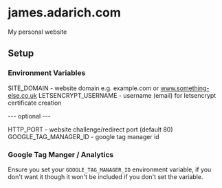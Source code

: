 # james.adarich.com
My personal website

## Setup

### Environment Variables

SITE_DOMAIN - website domain e.g. example.com or www.something-else.co.uk
LETSENCRYPT_USERNAME - username (email) for letsencrypt certificate creation

--- optional ---

HTTP_PORT - website challenge/redirect port (default 80)
GOOGLE_TAG_MANAGER_ID - google tag manager id

### Google Tag Manger / Analytics

Ensure you set your `GOOGLE_TAG_MANAGER_ID` environment variable, if you don't want it though it won't be included if you don't set the variable.
